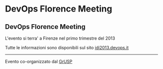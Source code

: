 DevOps Florence Meeting
===========

DevOps Florence Meeting
------------------------------------------------------------

L'evento si terra' a Firenze  nel primo trimestre del 2013

Tutte le informazioni sono disponibili sul sito [idi2013.devops.it](http://idi2013.devops.it )

---

Evento co-organizzato dal [GrUSP](http://grusp.org)
